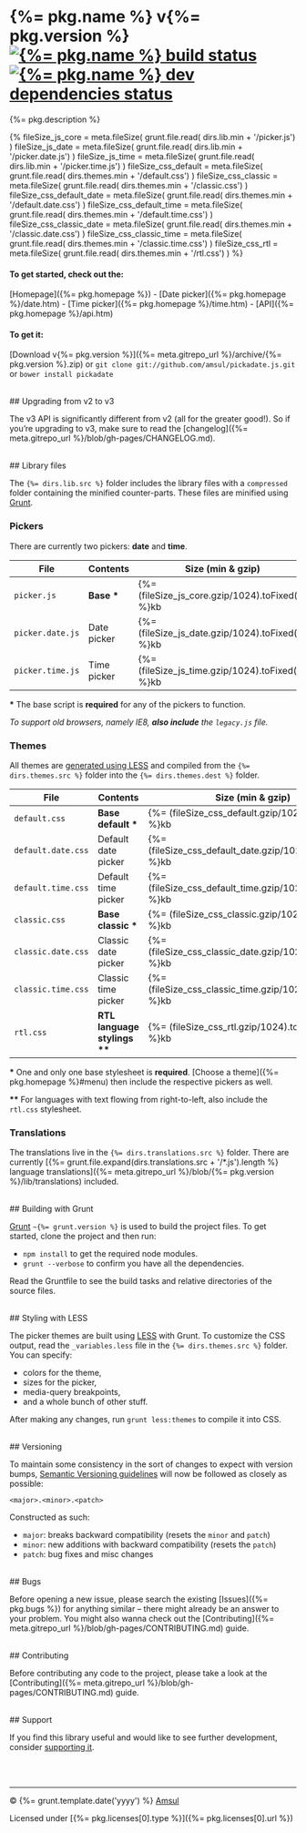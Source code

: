 # {%= pkg.name %} v{%= pkg.version %} [![{%= pkg.name %} build status](https://travis-ci.org/amsul/pickadate.js.svg?branch=gh-pages)](https://travis-ci.org/amsul/pickadate.js) [![{%= pkg.name %} dev dependencies status](https://david-dm.org/amsul/pickadate.js/dev-status.svg)](https://david-dm.org/amsul/pickadate.js#info=devDependencies)

{%= pkg.description %}

{%
    fileSize_js_core = meta.fileSize( grunt.file.read( dirs.lib.min + '/picker.js') )
    fileSize_js_date = meta.fileSize( grunt.file.read( dirs.lib.min + '/picker.date.js') )
    fileSize_js_time = meta.fileSize( grunt.file.read( dirs.lib.min + '/picker.time.js') )
    fileSize_css_default = meta.fileSize( grunt.file.read( dirs.themes.min + '/default.css') )
    fileSize_css_classic = meta.fileSize( grunt.file.read( dirs.themes.min + '/classic.css') )
    fileSize_css_default_date = meta.fileSize( grunt.file.read( dirs.themes.min + '/default.date.css') )
    fileSize_css_default_time = meta.fileSize( grunt.file.read( dirs.themes.min + '/default.time.css') )
    fileSize_css_classic_date = meta.fileSize( grunt.file.read( dirs.themes.min + '/classic.date.css') )
    fileSize_css_classic_time = meta.fileSize( grunt.file.read( dirs.themes.min + '/classic.time.css') )
    fileSize_css_rtl = meta.fileSize( grunt.file.read( dirs.themes.min + '/rtl.css') )
%}

#### To get started, check out the:

[Homepage]({%= pkg.homepage %}) - [Date picker]({%= pkg.homepage %}/date.htm) - [Time picker]({%= pkg.homepage %}/time.htm) - [API]({%= pkg.homepage %}/api.htm)


#### To get it:

[Download v{%= pkg.version %}]({%= meta.gitrepo_url %}/archive/{%= pkg.version %}.zip) or `git clone git://github.com/amsul/pickadate.js.git` or `bower install pickadate`




<br>
## Upgrading from v2 to v3

The v3 API is significantly different from v2 (all for the greater good!). So if you’re upgrading to v3, make sure to read the [changelog]({%= meta.gitrepo_url %}/blob/gh-pages/CHANGELOG.md).





<br>
## Library files

The `{%= dirs.lib.src %}` folder includes the library files with a `compressed` folder containing the minified counter-parts. These files are minified using [Grunt](#building-with-grunt).

### Pickers

There are currently two pickers: **date** and **time**.

File                    | Contents                 | Size (min & gzip)
----------------------- | ------------------------ | ----------------------
`picker.js`             | __Base *__               | {%= (fileSize_js_core.gzip/1024).toFixed(2) %}kb
`picker.date.js`        | Date picker              | {%= (fileSize_js_date.gzip/1024).toFixed(2) %}kb
`picker.time.js`        | Time picker              | {%= (fileSize_js_time.gzip/1024).toFixed(2) %}kb

__*__ The base script is **required** for any of the pickers to function.

_To support old browsers, namely IE8, **also include** the `legacy.js` file._


### Themes

All themes are [generated using LESS](#less-styling) and compiled from the `{%= dirs.themes.src %}` folder into the `{%= dirs.themes.dest %}` folder.

File                    | Contents                     | Size (min & gzip)
----------------------- | ---------------------------- | ----------------------
`default.css`           | __Base default *__           | {%= (fileSize_css_default.gzip/1024).toFixed(2) %}kb
`default.date.css`      | Default date picker          | {%= (fileSize_css_default_date.gzip/1024).toFixed(2) %}kb
`default.time.css`      | Default time picker          | {%= (fileSize_css_default_time.gzip/1024).toFixed(2) %}kb
`classic.css`           | __Base classic *__           | {%= (fileSize_css_classic.gzip/1024).toFixed(2) %}kb
`classic.date.css`      | Classic date picker          | {%= (fileSize_css_classic_date.gzip/1024).toFixed(2) %}kb
`classic.time.css`      | Classic time picker          | {%= (fileSize_css_classic_time.gzip/1024).toFixed(2) %}kb
`rtl.css`               | __RTL language stylings **__ | {%= (fileSize_css_rtl.gzip/1024).toFixed(2) %}kb

__*__ One and only one base stylesheet is **required**. [Choose a theme]({%= pkg.homepage %}#menu) then include the respective pickers as well.

__**__ For languages with text flowing from right-to-left, also include the `rtl.css` stylesheet.

### Translations

The translations live in the `{%= dirs.translations.src %}` folder. There are currently [{%= grunt.file.expand(dirs.translations.src + '/*.js').length %} language translations]({%= meta.gitrepo_url %}/blob/{%= pkg.version %}/lib/translations) included.




<br>
## Building with Grunt

[Grunt](http://gruntjs.com/) `~{%= grunt.version %}` is used to build the project files. To get started, clone the project and then run:

- `npm install` to get the required node modules.
- `grunt --verbose` to confirm you have all the dependencies.


Read the Gruntfile to see the build tasks and relative directories of the source files.




<br>
<a name="less-styling"></a>
## Styling with LESS

The picker themes are built using [LESS](http://lesscss.org/) with Grunt. To customize the CSS output, read the `_variables.less` file in the `{%= dirs.themes.src %}` folder. You can specify:

- colors for the theme,
- sizes for the picker,
- media-query breakpoints,
- and a whole bunch of other stuff.


After making any changes, run `grunt less:themes` to compile it into CSS.



<br>
## Versioning

To maintain some consistency in the sort of changes to expect with version bumps, [Semantic Versioning guidelines](http://semver.org/) will now be followed as closely as possible:

`<major>.<minor>.<patch>`

Constructed as such:

- `major`: breaks backward compatibility (resets the `minor` and `patch`)
- `minor`: new additions with backward compatibility (resets the `patch`)
- `patch`: bug fixes and misc changes





<br>
## Bugs

Before opening a new issue, please search the existing [Issues]({%= pkg.bugs %}) for anything similar – there might already be an answer to your problem. You might also wanna check out the [Contributing]({%= meta.gitrepo_url %}/blob/gh-pages/CONTRIBUTING.md) guide.





<br>
## Contributing

Before contributing any code to the project, please take a look at the [Contributing]({%= meta.gitrepo_url %}/blob/gh-pages/CONTRIBUTING.md) guide.





<br>
## Support

If you find this library useful and would like to see further development, consider [supporting it](http://selz.co/1g80kCZ).





<br><br>

---

© {%= grunt.template.date('yyyy') %} [Amsul](http://twitter.com/amsul_)

Licensed under [{%= pkg.licenses[0].type %}]({%= pkg.licenses[0].url %})